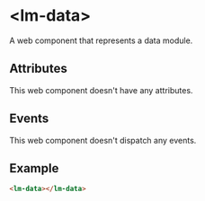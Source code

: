 # &lt;lm-data&gt;

A web component that represents a data module.

## Attributes

This web component doesn't have any attributes.

## Events

This web component doesn't dispatch any events.

## Example

```html
<lm-data></lm-data>
```